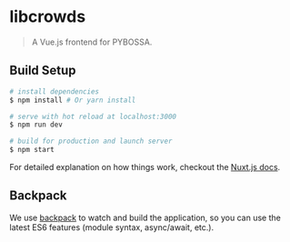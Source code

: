 # libcrowds

> A Vue.js frontend for PYBOSSA.

## Build Setup

``` bash
# install dependencies
$ npm install # Or yarn install

# serve with hot reload at localhost:3000
$ npm run dev

# build for production and launch server
$ npm start
```

For detailed explanation on how things work, checkout the [Nuxt.js docs](https://github.com/nuxt/nuxt.js).

## Backpack

We use [backpack](https://github.com/palmerhq/backpack) to watch and build the application, so you can use the latest ES6 features (module syntax, async/await, etc.).
